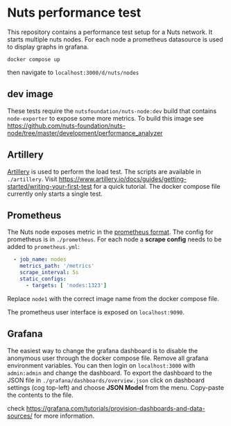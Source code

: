 # Nuts performance test

This repository contains a performance test setup for a Nuts network.
It starts multiple nuts nodes. 
For each node a prometheus datasource is used to display graphs in grafana.

```shell
docker compose up
```

then navigate to `localhost:3000/d/nuts/nodes` 

## dev image

These tests require the `nutsfoundation/nuts-node:dev` build that contains `node-exporter` to expose some more metrics.
To build this image see https://github.com/nuts-foundation/nuts-node/tree/master/development/performance_analyzer

## Artillery

[Artillery](https://artillery.io) is used to perform the load test.
The scripts are available in `./artillery`.
Visit https://www.artillery.io/docs/guides/getting-started/writing-your-first-test for a quick tutorial.
The docker compose file currently only starts a single test.

## Prometheus

The Nuts node exposes metric in the [prometheus format](https://nuts-node.readthedocs.io/en/latest/pages/deployment/monitoring.html#exported-metrics).
The config for prometheus is in `./prometheus`.
For each node a **scrape config** needs to be added to `prometheus.yml`:

```yaml
  - job_name: nodes
    metrics_path: '/metrics'
    scrape_interval: 5s
    static_configs:
      - targets: [ 'nodes:1323']
```

Replace `node1` with the correct image name from the docker compose file.

The prometheus user interface is exposed on `localhost:9090`.

## Grafana

The easiest way to change the grafana dashboard is to disable the anonymous user through the docker compose file.
Remove all grafana environment variables. 
You can then login on `localhost:3000` with `admin:admin` and change the dashboard.
To export the dashboard to the JSON file in `./grafana/dashboards/overview.json` click on dashboard settings (cog top-left) and choose **JSON Model** from the menu.
Copy-paste the contents to the file.

check https://grafana.com/tutorials/provision-dashboards-and-data-sources/ for more information.